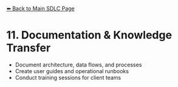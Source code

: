 [⬅️ Back to Main SDLC Page](data_platform_sdlc.md)

# 11. Documentation & Knowledge Transfer
- Document architecture, data flows, and processes
- Create user guides and operational runbooks
- Conduct training sessions for client teams